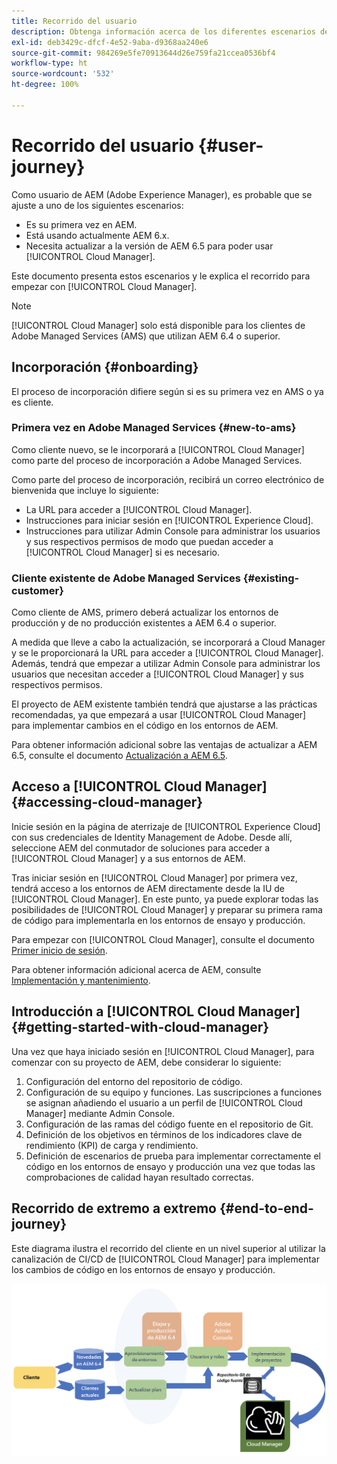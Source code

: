 ```yaml
---
title: Recorrido del usuario
description: Obtenga información acerca de los diferentes escenarios de incorporación y la introducción a Cloud Manager.
exl-id: deb3429c-dfcf-4e52-9aba-d9368aa240e6
source-git-commit: 984269e5fe70913644d26e759fa21ccea0536bf4
workflow-type: ht
source-wordcount: '532'
ht-degree: 100%

---
```



# Recorrido del usuario {#user-journey}

Como usuario de AEM (Adobe Experience Manager), es probable que se ajuste a uno de los siguientes escenarios:

* Es su primera vez en AEM.
* Está usando actualmente AEM 6.x.
* Necesita actualizar a la versión de AEM 6.5 para poder usar [!UICONTROL Cloud Manager].

Este documento presenta estos escenarios y le explica el recorrido para empezar con [!UICONTROL Cloud Manager].

>[!NOTE]
>
>[!UICONTROL Cloud Manager] solo está disponible para los clientes de Adobe Managed Services (AMS) que utilizan AEM 6.4 o superior.

## Incorporación {#onboarding}

El proceso de incorporación difiere según si es su primera vez en AMS o ya es cliente.

### Primera vez en Adobe Managed Services {#new-to-ams}

Como cliente nuevo, se le incorporará a [!UICONTROL Cloud Manager] como parte del proceso de incorporación a Adobe Managed Services.

Como parte del proceso de incorporación, recibirá un correo electrónico de bienvenida que incluye lo siguiente:

* La URL para acceder a [!UICONTROL Cloud Manager].
* Instrucciones para iniciar sesión en [!UICONTROL Experience Cloud].
* Instrucciones para utilizar Admin Console para administrar los usuarios y sus respectivos permisos de modo que puedan acceder a [!UICONTROL Cloud Manager] si es necesario.

### Cliente existente de Adobe Managed Services {#existing-customer}

Como cliente de AMS, primero deberá actualizar los entornos de producción y de no producción existentes a AEM 6.4 o superior.

A medida que lleve a cabo la actualización, se incorporará a Cloud Manager y se le proporcionará la URL para acceder a [!UICONTROL Cloud Manager]. Además, tendrá que empezar a utilizar Admin Console para administrar los usuarios que necesitan acceder a [!UICONTROL Cloud Manager] y sus respectivos permisos.

El proyecto de AEM existente también tendrá que ajustarse a las prácticas recomendadas, ya que empezará a usar [!UICONTROL Cloud Manager] para implementar cambios en el código en los entornos de AEM.

Para obtener información adicional sobre las ventajas de actualizar a AEM 6.5, consulte el documento [Actualización a AEM 6.5](https://experienceleague.adobe.com/es/docs/experience-manager-65/content/implementing/deploying/upgrading/upgrade).

## Acceso a [!UICONTROL Cloud Manager] {#accessing-cloud-manager}

Inicie sesión en la página de aterrizaje de [!UICONTROL Experience Cloud] con sus credenciales de Identity Management de Adobe. Desde allí, seleccione AEM del conmutador de soluciones para acceder a [!UICONTROL Cloud Manager] y a sus entornos de AEM.

Tras iniciar sesión en [!UICONTROL Cloud Manager] por primera vez, tendrá acceso a los entornos de AEM directamente desde la IU de [!UICONTROL Cloud Manager]. En este punto, ya puede explorar todas las posibilidades de [!UICONTROL Cloud Manager] y preparar su primera rama de código para implementarla en los entornos de ensayo y producción.

Para empezar con [!UICONTROL Cloud Manager], consulte el documento [Primer inicio de sesión](/help/getting-started/first-time-login.md).

Para obtener información adicional acerca de AEM, consulte [Implementación y mantenimiento](https://experienceleague.adobe.com/es/docs/experience-manager-65/content/implementing/deploying/deploying/deploy).

## Introducción a [!UICONTROL Cloud Manager] {#getting-started-with-cloud-manager}

Una vez que haya iniciado sesión en [!UICONTROL Cloud Manager], para comenzar con su proyecto de AEM, debe considerar lo siguiente:

1. Configuración del entorno del repositorio de código.
1. Configuración de su equipo y funciones. Las suscripciones a funciones se asignan añadiendo el usuario a un perfil de [!UICONTROL Cloud Manager] mediante Admin Console.
1. Configuración de las ramas del código fuente en el repositorio de Git.
1. Definición de los objetivos en términos de los indicadores clave de rendimiento (KPI) de carga y rendimiento.
1. Definición de escenarios de prueba para implementar correctamente el código en los entornos de ensayo y producción una vez que todas las comprobaciones de calidad hayan resultado correctas.

## Recorrido de extremo a extremo {#end-to-end-journey}

Este diagrama ilustra el recorrido del cliente en un nivel superior al utilizar la canalización de CI/CD de [!UICONTROL Cloud Manager] para implementar los cambios de código en los entornos de ensayo y producción.

![Recorrido de extremo a extremo](/help/assets/screen_shot_2018-05-15at124004pm.png)
